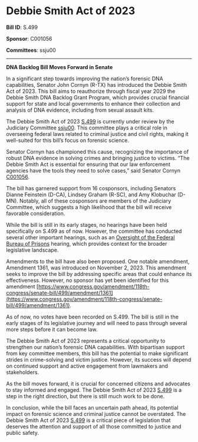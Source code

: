 # Debbie Smith Act of 2023

**Bill ID**: S.499

**Sponsor**: C001056

**Committees**: ssju00

---

**DNA Backlog Bill Moves Forward in Senate**

In a significant step towards improving the nation’s forensic DNA capabilities, Senator John Cornyn (R-TX) has introduced the Debbie Smith Act of 2023. This bill aims to reauthorize through fiscal year 2029 the Debbie Smith DNA Backlog Grant Program, which provides crucial financial support for state and local governments to enhance their collection and analysis of DNA evidence, including from sexual assault kits.

The Debbie Smith Act of 2023 [S.499](https://www.congress.gov/bill/118th-congress/senate-bill/499) is currently under review by the Judiciary Committee [ssju00](https://www.congress.gov/committee/ssju00). This committee plays a critical role in overseeing federal laws related to criminal justice and civil rights, making it well-suited for this bill’s focus on forensic science.

Senator Cornyn has championed this cause, recognizing the importance of robust DNA evidence in solving crimes and bringing justice to victims. “The Debbie Smith Act is essential for ensuring that our law enforcement agencies have the tools they need to solve cases,” said Senator Cornyn [C001056](https://www.congress.gov/member/C001056).

The bill has garnered support from 16 cosponsors, including Senators Dianne Feinstein (D-CA), Lindsey Graham (R-SC), and Amy Klobuchar (D-MN). Notably, all of these cosponsors are members of the Judiciary Committee, which suggests a high likelihood that the bill will receive favorable consideration.

While the bill is still in its early stages, no hearings have been held specifically on S.499 as of now. However, the committee has conducted several other important hearings, such as an [Oversight of the Federal Bureau of Prisons](https://www.congress.gov/committee/ssju00) hearing, which provides context for the broader legislative landscape.

Amendments to the bill have also been proposed. One notable amendment, Amendment 1361, was introduced on November 2, 2023. This amendment seeks to improve the bill by addressing specific areas that could enhance its effectiveness. However, no sponsor has yet been identified for this amendment [https://www.congress.gov/amendment/118th-congress/senate-bill/499/amendment/1361](https://www.congress.gov/amendment/118th-congress/senate-bill/499/amendment/1361).

As of now, no votes have been recorded on S.499. The bill is still in the early stages of its legislative journey and will need to pass through several more steps before it can become law.

The Debbie Smith Act of 2023 represents a critical opportunity to strengthen our nation’s forensic DNA capabilities. With bipartisan support from key committee members, this bill has the potential to make significant strides in crime-solving and victim justice. However, its success will depend on continued support and active engagement from lawmakers and stakeholders.

As the bill moves forward, it is crucial for concerned citizens and advocates to stay informed and engaged. The Debbie Smith Act of 2023 [S.499](https://www.congress.gov/bill/118th-congress/senate-bill/499) is a step in the right direction, but there is still much work to be done.

In conclusion, while the bill faces an uncertain path ahead, its potential impact on forensic science and criminal justice cannot be overstated. The Debbie Smith Act of 2023 [S.499](https://www.congress.gov/bill/118th-congress/senate-bill/499) is a critical piece of legislation that deserves the attention and support of all those committed to justice and public safety.